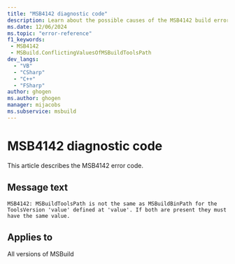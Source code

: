 ```yaml
---
title: "MSB4142 diagnostic code"
description: Learn about the possible causes of the MSB4142 build error, and get troubleshooting tips.
ms.date: 12/06/2024
ms.topic: "error-reference"
f1_keywords:
 - MSB4142
 - MSBuild.ConflictingValuesOfMSBuildToolsPath
dev_langs:
  - "VB"
  - "CSharp"
  - "C++"
  - "FSharp"
author: ghogen
ms.author: ghogen
manager: mijacobs
ms.subservice: msbuild
---
```


# MSB4142 diagnostic code

<!-- :::ErrorDefinitionDescription::: -->
<!-- :::editable-content name="introDescription"::: -->
This article describes the MSB4142 error code.
<!-- :::editable-content-end::: -->

## Message text

`MSB4142: MSBuildToolsPath is not the same as MSBuildBinPath for the ToolsVersion 'value' defined at 'value'. If both are present they must have the same value.`

<!-- :::editable-content name="postOutputDescription"::: -->
<!--
{StrBegin="MSB4142: "}
-->
<!-- :::editable-content-end::: -->
<!-- :::ErrorDefinitionDescription-end::: -->

## Applies to

All versions of MSBuild
